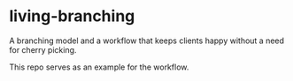 # living-branching
A branching model and a workflow that keeps clients happy without a need for cherry picking.

This repo serves as an example for the workflow.
